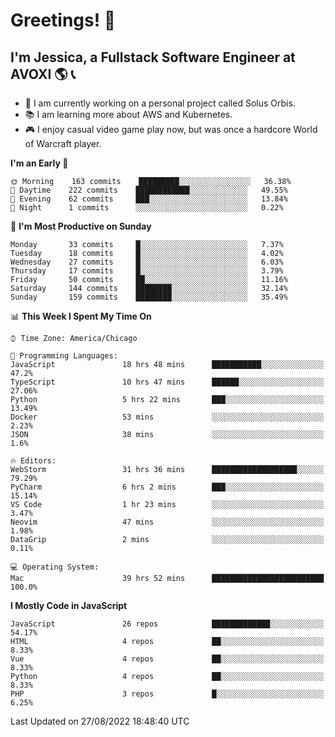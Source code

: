 # Greetings! 🧠

## I'm Jessica, a Fullstack Software Engineer at AVOXI 🌎 📞

- 🌟 I am currently working on a personal project called Solus Orbis.
- 📚 I am learning more about AWS and Kubernetes.
- 🎮 I enjoy casual video game play now, but was once a hardcore World of Warcraft player.

<!--START_SECTION:waka-->
**I'm an Early 🐤** 

```text
🌞 Morning    163 commits    █████████░░░░░░░░░░░░░░░░   36.38% 
🌆 Daytime    222 commits    ████████████░░░░░░░░░░░░░   49.55% 
🌃 Evening    62 commits     ███░░░░░░░░░░░░░░░░░░░░░░   13.84% 
🌙 Night      1 commits      ░░░░░░░░░░░░░░░░░░░░░░░░░   0.22%

```
📅 **I'm Most Productive on Sunday** 

```text
Monday       33 commits     █░░░░░░░░░░░░░░░░░░░░░░░░   7.37% 
Tuesday      18 commits     █░░░░░░░░░░░░░░░░░░░░░░░░   4.02% 
Wednesday    27 commits     █░░░░░░░░░░░░░░░░░░░░░░░░   6.03% 
Thursday     17 commits     █░░░░░░░░░░░░░░░░░░░░░░░░   3.79% 
Friday       50 commits     ██░░░░░░░░░░░░░░░░░░░░░░░   11.16% 
Saturday     144 commits    ████████░░░░░░░░░░░░░░░░░   32.14% 
Sunday       159 commits    ████████░░░░░░░░░░░░░░░░░   35.49%

```


📊 **This Week I Spent My Time On** 

```text
⌚︎ Time Zone: America/Chicago

💬 Programming Languages: 
JavaScript               18 hrs 48 mins      ███████████░░░░░░░░░░░░░░   47.2% 
TypeScript               10 hrs 47 mins      ██████░░░░░░░░░░░░░░░░░░░   27.06% 
Python                   5 hrs 22 mins       ███░░░░░░░░░░░░░░░░░░░░░░   13.49% 
Docker                   53 mins             ░░░░░░░░░░░░░░░░░░░░░░░░░   2.23% 
JSON                     38 mins             ░░░░░░░░░░░░░░░░░░░░░░░░░   1.6%

🔥 Editors: 
WebStorm                 31 hrs 36 mins      ███████████████████░░░░░░   79.29% 
PyCharm                  6 hrs 2 mins        ███░░░░░░░░░░░░░░░░░░░░░░   15.14% 
VS Code                  1 hr 23 mins        ░░░░░░░░░░░░░░░░░░░░░░░░░   3.47% 
Neovim                   47 mins             ░░░░░░░░░░░░░░░░░░░░░░░░░   1.98% 
DataGrip                 2 mins              ░░░░░░░░░░░░░░░░░░░░░░░░░   0.11%

💻 Operating System: 
Mac                      39 hrs 52 mins      █████████████████████████   100.0%

```

**I Mostly Code in JavaScript** 

```text
JavaScript               26 repos            █████████████░░░░░░░░░░░░   54.17% 
HTML                     4 repos             ██░░░░░░░░░░░░░░░░░░░░░░░   8.33% 
Vue                      4 repos             ██░░░░░░░░░░░░░░░░░░░░░░░   8.33% 
Python                   4 repos             ██░░░░░░░░░░░░░░░░░░░░░░░   8.33% 
PHP                      3 repos             █░░░░░░░░░░░░░░░░░░░░░░░░   6.25%

```



 Last Updated on 27/08/2022 18:48:40 UTC
<!--END_SECTION:waka-->

<!--
**jessikuh/jessikuh** is a ✨ _special_ ✨ repository because its `README.md` (this file) appears on your GitHub profile.

Here are some ideas to get you started:

- 🔭 I’m currently working on ...
- 🌱 I’m currently learning ...
- 👯 I’m looking to collaborate on ...
- 🤔 I’m looking for help with ...
- 💬 Ask me about ...
- 📫 How to reach me: ...
- 😄 Pronouns: ...
- ⚡ Fun fact: ...
-->

